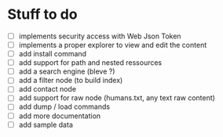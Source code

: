 Stuff to do
===========

 - [ ] implements security access with Web Json Token
 - [ ] implements a proper explorer to view and edit the content
 - [ ] add install command
 - [ ] add support for path and nested ressources
 - [ ] add a search engine (bleve ?)
 - [ ] add a filter node (to build index)
 - [ ] add contact node
 - [ ] add support for raw node (humans.txt, any text raw content)
 - [ ] add dump / load commands
 - [ ] add more documentation
 - [ ] add sample data